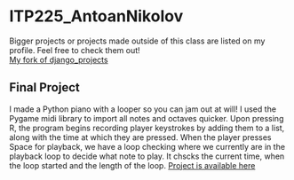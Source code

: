 # ITP225_AntoanNikolov  
Bigger projects or projects made outside of this class are listed on my profile. Feel free to check them out!  
[My fork of django_projects](https://github.com/AntoanNikolov/django_projects_fork)  

## Final Project  
I made a Python piano with a looper so you can jam out at will! I used the Pygame midi library to import all notes and octaves quicker. Upon pressing R, the program begins recording player keystrokes by adding them to a list, along with the time at which they are pressed. When the player presses Space for playback, we have a loop checking where we currently are in the playback loop to decide what note to play. It  chscks the current time, when the loop started and the length of the loop. [Project is available here](https://github.com/AntoanNikolov/Python-Piano-with-Looper)
